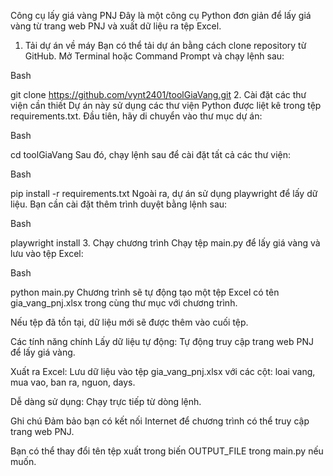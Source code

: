 Công cụ lấy giá vàng PNJ
Đây là một công cụ Python đơn giản để lấy giá vàng từ trang web PNJ và xuất dữ liệu ra tệp Excel.

1. Tải dự án về máy
Bạn có thể tải dự án bằng cách clone repository từ GitHub. Mở Terminal hoặc Command Prompt và chạy lệnh sau:

Bash

git clone https://github.com/vynt2401/toolGiaVang.git
2. Cài đặt các thư viện cần thiết
Dự án này sử dụng các thư viện Python được liệt kê trong tệp requirements.txt.
Đầu tiên, hãy di chuyển vào thư mục dự án:

Bash

cd toolGiaVang
Sau đó, chạy lệnh sau để cài đặt tất cả các thư viện:

Bash

pip install -r requirements.txt
Ngoài ra, dự án sử dụng playwright để lấy dữ liệu. Bạn cần cài đặt thêm trình duyệt bằng lệnh sau:

Bash

playwright install
3. Chạy chương trình
Chạy tệp main.py để lấy giá vàng và lưu vào tệp Excel:

Bash

python main.py
Chương trình sẽ tự động tạo một tệp Excel có tên gia_vang_pnj.xlsx trong cùng thư mục với chương trình.

Nếu tệp đã tồn tại, dữ liệu mới sẽ được thêm vào cuối tệp.

Các tính năng chính
Lấy dữ liệu tự động: Tự động truy cập trang web PNJ để lấy giá vàng.

Xuất ra Excel: Lưu dữ liệu vào tệp gia_vang_pnj.xlsx với các cột: loai vang, mua vao, ban ra, nguon, days.

Dễ dàng sử dụng: Chạy trực tiếp từ dòng lệnh.

Ghi chú
Đảm bảo bạn có kết nối Internet để chương trình có thể truy cập trang web PNJ.

Bạn có thể thay đổi tên tệp xuất trong biến OUTPUT_FILE trong main.py nếu muốn.
